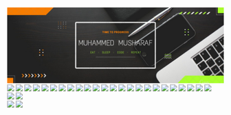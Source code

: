<br>
<img src="/TIME TO PROGRESS.jpg" />
<a href="https://www.codechef.com/users/musharaf_007"><img src="https://img.shields.io/badge/Codechef-%23B92B27.svg?&style=for-the-badge&logo=Codechef&logoColor=white" /></a>
<a href="https://www.facebook.com/musharaf.richu/"><img src="https://img.shields.io/badge/Facebook-1877F2?style=for-the-badge&logo=facebook&logoColor=white" /></a>
<a href="https://www.goodreads.com/user/show/124651538-muhammed-musharaf"><img src="https://img.shields.io/badge/Goodreads-372213?style=for-the-badge&logo=goodreads&logoColor=white" /></a>
<a href="https://www.hackerearth.com/@mohammedmusharafnilambur"><img src="https://img.shields.io/badge/HackerEarth-%232C3454.svg?&style=for-the-badge&logo=HackerEarth&logoColor=Blue" /></a>
<a href="https://www.hackerrank.com/mohammedmushara1"><img src="https://img.shields.io/badge/-Hackerrank-2EC866?style=for-the-badge&logo=HackerRank&logoColor=white" /></a>
<a href="https://www.instagram.com/mu_sha_raf_/"><img src="https://img.shields.io/badge/Instagram-E4405F?style=for-the-badge&logo=instagram&logoColor=white" /></a>
<a href="https://leetcode.com/mohammedmusharafnilambur/"><img src="https://img.shields.io/badge/-LeetCode-FFA116?style=for-the-badge&logo=LeetCode&logoColor=black" /></a>
<a href="https://www.linkedin.com/in/muhammedmusharaf007/"><img src="https://img.shields.io/badge/LinkedIn-0077B5?style=for-the-badge&logo=linkedin&logoColor=white" /></a>
<a href="https://www.quora.com/profile/Muhammed-Musharaf"><img src="https://img.shields.io/badge/Quora-%23B92B27.svg?&style=for-the-badge&logo=Quora&logoColor=white" /></a>
<a href="https://www.snapchat.com/add/musharaf_richu?share_id=sSVUkxF7swY&locale=en-GB"><img src="https://img.shields.io/badge/Snapchat-FFFC00?style=for-the-badge&logo=snapchat&logoColor=white" /></a>
<a href="https://www.sololearn.com/profile/8719979"><img src="https://img.shields.io/badge/-Sololearn-3a464b?style=for-the-badge&logo=Sololearn&logoColor=white" /></a>
<a href="https://twitter.com/Md_Musharaf_007"><img src="https://img.shields.io/badge/Twitter-1DA1F2?style=for-the-badge&logo=twitter&logoColor=white" /></a>
<a href="https://auth.geeksforgeeks.org/user/mohammedmusharaf007/saved-articles/"><img src="https://img.shields.io/badge/GeeksforGeeks-298D46?style=for-the-badge&logo=geeksforgeeks&logoColor=white" /></a>
<a href="https://csstories.code.blog/"><img src="https://img.shields.io/badge/Wordpress-21759B?style=for-the-badge&logo=wordpress&logoColor=white" /></a>
<a href="mailto:mohammedmusharafnilambur@gmail.com, muhammed_b190223mt@nitc.ac.in, muhammedmusharaf2000@gmail.com"><img src="https://img.shields.io/badge/Gmail-D14836?style=for-the-badge&logo=gmail&logoColor=white" /></a>
<a href="wa.me/+918606854901"><img src="https://img.shields.io/badge/WhatsApp-25D366?style=for-the-badge&logo=whatsapp&logoColor=white" /></a>
<a href="https://www.codecademy.com/profiles/muhammedMusharaf0070338916416"><img src="https://img.shields.io/badge/Codecademy-FFF0E5?style=for-the-badge&logo=codecademy&logoColor=303347" /></a>
<a href="https://profile.codingninjas.com/f59c30e7-b3eb-4e17-82e3-9443b114ca31"><img src="https://img.shields.io/badge/coding%20ninjas-DD6620?style=for-the-badge&logo=codingninjas&logoColor=white" /></a>
<a href="https://www.coursera.org/user/0c74bece56f7b4fb6a431baaed4019d6"><img src="https://img.shields.io/badge/Coursera-0056D2?style=for-the-badge&logo=Coursera&logoColor=white" /></a>
<a href="https://www.datacamp.com/profile/mohammedmusharafnilambur"><img src="https://img.shields.io/badge/Datacamp-05192D?style=for-the-badge&logo=datacamp&logoColor=65FF8F" /></a>
<a href="https://www.duolingo.com/profile/Musharaf007"><img src="https://img.shields.io/badge/Duolingo-58CC02?style=for-the-badge&logo=Duolingo&logoColor=white" /></a>
<a href="https://www.freecodecamp.org/MuhammedMusharaf007"><img src="https://img.shields.io/badge/freecodecamp-27273D?style=for-the-badge&logo=freecodecamp&logoColor=white" /></a>
<a href="https://www.udemy.com/user/m-ric-3/"><img src="https://img.shields.io/badge/Udemy-EC5252?style=for-the-badge&logo=Udemy&logoColor=white" /></a>
<a href="https://www.notion.so/Stuff-to-get-done-8c5a779164934e34aeecab953872b60f"><img src="https://img.shields.io/badge/Notion-000000?style=for-the-badge&logo=notion&logoColor=white" /></a>
<br>
<div>
  <img style="width:50% inline" src="https://github-readme-stats.vercel.app/api/?username=MuhammedMusharaf007&show_icons=true" />
  <img style="width:50% inline" src="https://github-readme-streak-stats.herokuapp.com/?user=MuhammedMusharaf007" />
</div>
<div>
  <img src="https://github-readme-stats.vercel.app/api/top-langs/?username=MuhammedMusharaf007&show_icons=true" />
  <img src="https://github-profile-trophy.vercel.app/?username=MuhammedMusharaf007" />
</div>
<!--START_SECTION:waka-->

<!--END_SECTION:waka-->
